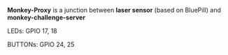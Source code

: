 **Monkey-Proxy** is a junction between **laser sensor** (based on BluePill) and **monkey-challenge-server**

LEDs:
GPIO 17, 18

BUTTONs:
GPIO 24, 25